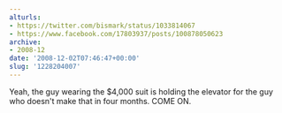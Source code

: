 ```yaml
---
alturls:
- https://twitter.com/bismark/status/1033814067
- https://www.facebook.com/17803937/posts/100878050623
archive:
- 2008-12
date: '2008-12-02T07:46:47+00:00'
slug: '1228204007'
---
```


Yeah, the guy wearing the $4,000 suit is holding the elevator for the guy who doesn't make that in four months. COME ON.


